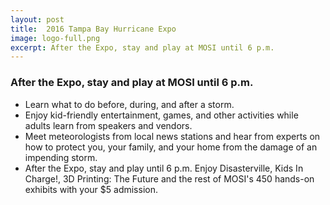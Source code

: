 ```yaml
---
layout: post
title:  2016 Tampa Bay Hurricane Expo
image: logo-full.png
excerpt: After the Expo, stay and play at MOSI until 6 p.m.
---
```


### After the Expo, stay and play at MOSI until 6 p.m.

* Learn what to do before, during, and after a storm.
* Enjoy kid-friendly entertainment, games, and other activities while adults learn from speakers and vendors.
* Meet meteorologists from local news stations and hear from experts on how to protect you, your family, and your home from the damage of an impending storm.
* After the Expo, stay and play until 6 p.m. Enjoy Disasterville, Kids In Charge!, 3D Printing: The Future and the rest of MOSI's 450 hands-on exhibits with your $5 admission.
